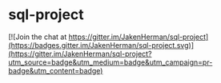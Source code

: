 # sql-project

[![Join the chat at https://gitter.im/JakenHerman/sql-project](https://badges.gitter.im/JakenHerman/sql-project.svg)](https://gitter.im/JakenHerman/sql-project?utm_source=badge&utm_medium=badge&utm_campaign=pr-badge&utm_content=badge)
